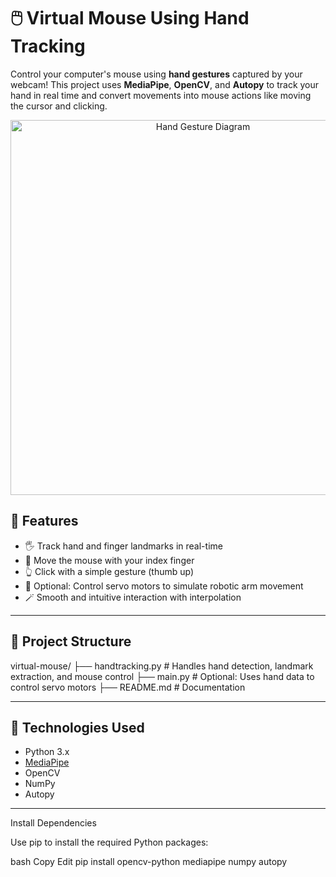 # 🖱️ Virtual Mouse Using Hand Tracking

Control your computer's mouse using **hand gestures** captured by your webcam! This project uses **MediaPipe**, **OpenCV**, and **Autopy** to track your hand in real time and convert movements into mouse actions like moving the cursor and clicking.

<p align="center">
  <img src="https://i.imgur.com/Y7l2TLM.png" alt="Hand Gesture Diagram" width="600"/>
</p>

## 🚀 Features

- 🖐️ Track hand and finger landmarks in real-time
- 🎯 Move the mouse with your index finger
- 👆 Click with a simple gesture (thumb up)
- 🔧 Optional: Control servo motors to simulate robotic arm movement
- 🪄 Smooth and intuitive interaction with interpolation

---

## 📁 Project Structure

virtual-mouse/
├── handtracking.py # Handles hand detection, landmark extraction, and mouse control
├── main.py # Optional: Uses hand data to control servo motors
├── README.md # Documentation



---

## 🧠 Technologies Used

- Python 3.x
- [MediaPipe](https://google.github.io/mediapipe/)
- OpenCV
- NumPy
- Autopy

---


Install Dependencies

Use pip to install the required Python packages:

bash
Copy
Edit
pip install opencv-python mediapipe numpy autopy

